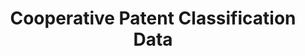 ---
layout: default
bigquery: https://console.cloud.google.com/bigquery?p=patents-public-data&d=cpc&page=dataset
citation: '“Cooperative Patent Classification” by the EPO and USPTO, for public use. '
contributors: EPO, USPTO
cost: None
description: Cooperative Patent Classification Data contains the scheme and definitions
  of the Cooperative Patent Classification system for classifying patent documents.
  The CPC is the result of a partnership between the EPO and the USPTO in their joint
  effort to develop a common, internationally compatible classification system for
  technical documents, in particular patent publications, which will be used by both
  offices in the patent granting process
documentation: https://www.cooperativepatentclassification.org/cpcSchemeAndDefinitions
last_edit: 04/11/2022, 09:27:57
location: https://www.cooperativepatentclassification.org/index
maintained_by: USPTO, EPO
schema_fields:
- breakdownCode
- sizeCache
- informative_references
- applicationReferences
- symbol
- titleFull
- synonyms
- title_full
- ipc_concordant
- residual_references
- childGroups
- status
- informativeReferences
- title_part
- level
- application_references
- child_groups
- definition
- limitingReferences
- date_revised
- residualReferences
- breakdown_code
- notAllocatable
- limiting_references
- dateRevised
- additional_only
- not_allocatable
- glossary
- ipcConcordant
- parents
- children
- titlePart
shortname: cooperative_patent_classification
tags:
- patents
- science
title: Cooperative Patent Classification Data
uuid: 984374a7-16e9-4b35-9445-458daceb01bf
---